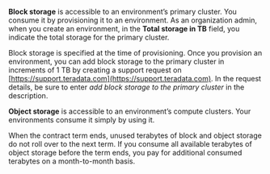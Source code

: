 **Block storage** is accessible to an environment’s primary cluster. You consume it by provisioning it to an environment. As an organization admin, when you create an environment, in the **Total storage in TB** field, you indicate the total storage for the primary cluster.

Block storage is specified at the time of provisioning. Once you provision an environment, you can add block storage to the primary cluster in increments of 1 TB by creating a support request on [https://support.teradata.com](https://support.teradata.com). In the request details, be sure to enter *add block storage to the primary cluster* in the description.

**Object storage** is accessible to an environment’s compute clusters. Your environments consume it simply by using it.

When the contract term ends, unused terabytes of block and object storage do not roll over to the next term. If you consume all available terabytes of object storage before the term ends, you pay for additional consumed terabytes on a month-to-month basis.

